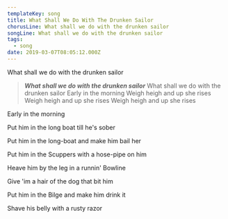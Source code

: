 ```yaml
---
templateKey: song
title: What Shall We Do With The Drunken Sailor
chorusLine: What shall we do with the drunken sailor
songLine: What shall we do with the drunken sailor
tags:
  - song
date: 2019-03-07T08:05:12.000Z
---
```

What shall we do with the drunken sailor

> ***What shall we do with the drunken sailor***
What shall we do with the drunken sailor
Early in the morning
Weigh heigh and up she rises
Weigh heigh and up she rises
Weigh heigh and up she rises

Early in the morning

Put him in the long boat till he\'s sober

Put him in the long-boat and make him bail her

Put him in the Scuppers with a hose-pipe on him

Heave him by the leg in a runnin\' Bowline

Give \'im a hair of the dog that bit him

Put him in the Bilge and make him drink it

Shave his belly with a rusty razor
